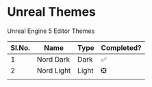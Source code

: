 # Unreal Themes

Unreal Engine 5 Editor Themes

| Sl.No. | Name      | Type | Completed? |
|--------|-----------|------|------------|
| 1      | Nord Dark | Dark | ✅       |
| 2      | Nord Light | Light | ❎        |
|        |           |      |            |